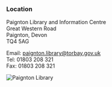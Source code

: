 ### Location

  Paignton Library and Information Centre  
  Great Western Road  
  Paignton, Devon  
  TQ4 5AG  

  Email: paignton.library@torbay.gov.uk  
  Tel: 01803 208 321  
  Fax: 01803 208 321  

![Paignton Library](https://github.com/zleap/ttj_website_development/blob/master/map.png)


